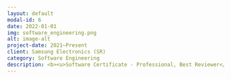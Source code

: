 ```yaml
---
layout: default
modal-id: 6
date: 2022-01-01
img: software_engineering.png
alt: image-alt
project-date: 2021~Present
client: Samsung Electronics (SR)
category: Software Engineering
description: <b><u>Software Certificate - Professional, Best Reviewer</u></b><br><br>사내에서 소프트웨어 알고리즘 문제해결능력을 평가하는 Software Certificate에서 Professional 등급을 취득하였고, 이후 코드리뷰어로서의 자격을 증명하는 Best Reviewer 인증도 취득하여 사내의 코드를 리뷰하는 역할을 주도적으로 진행하고 있습니다. <br><br>특히, TDD 방법론으로 Test 코드를 작성하는 업무를 가이드하고, 클린코드 관점에서 코드리뷰를 진행하고, 코드리뷰 뉴스레터를 발급하는 등 사내에서 개발되고 있는 코드들이 좀 더 나아질수 있도록 하는 문화를 만들어가는데 노력하고 있습니다.
---
```

